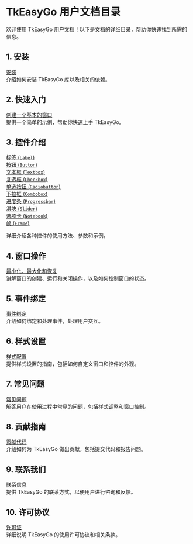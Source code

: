 
# TkEasyGo 用户文档目录

欢迎使用 TkEasyGo 用户文档！以下是文档的详细目录，帮助你快速找到所需的信息。

## 1. 安装

[安装](installation.md)  
介绍如何安装 TkEasyGo 库以及相关的依赖。

## 2. 快速入门

[创建一个基本的窗口](getting_started.md)  
提供一个简单的示例，帮助你快速上手 TkEasyGo。

## 3. 控件介绍

[标签 (`Label`)](controls.md#标签-label)  
[按钮 (`Button`)](controls.md#按钮-button)  
[文本框 (`Textbox`)](controls.md#文本框-textbox)  
[复选框 (`Checkbox`)](controls.md#复选框-checkbox)  
[单选按钮 (`Radiobutton`)](controls.md#单选按钮-radiobutton)  
[下拉框 (`Combobox`)](controls.md#下拉框-combobox)  
[进度条 (`Progressbar`)](controls.md#进度条-progressbar)  
[滑块 (`Slider`)](controls.md#滑块-slider)  
[选项卡 (`Notebook`)](controls.md#选项卡-notebook)  
[帧 (`Frame`)](controls.md#帧-frame)  

详细介绍各种控件的使用方法、参数和示例。

## 4. 窗口操作

[最小化、最大化和恢复](window_operations.md)  
讲解窗口的创建、运行和关闭操作，以及如何控制窗口的状态。

## 5. 事件绑定

[事件绑定](event_binding.md)  
介绍如何绑定和处理事件，处理用户交互。

## 6. 样式设置

[样式配置](styling.md)  
提供样式设置的指南，包括如何自定义窗口和控件的外观。

## 7. 常见问题

[常见问题](faq.md)  
解答用户在使用过程中常见的问题，包括样式调整和窗口控制。

## 8. 贡献指南

[贡献代码](contributing.md)  
介绍如何为 TkEasyGo 做出贡献，包括提交代码和报告问题。

## 9. 联系我们

[联系信息](contact.md)  
提供 TkEasyGo 的联系方式，以便用户进行咨询和反馈。

## 10. 许可协议

[许可证](license.md)  
详细说明 TkEasyGo 的使用许可协议和相关条款。
